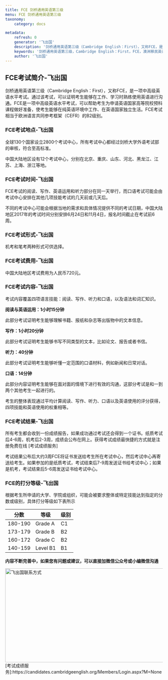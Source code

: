 ```yaml
---
title: FCE 剑桥通用英语第三级
menu: FCE 剑桥通用英语第三级
taxonomy:
    category: docs

metadata:
    refresh: 0
    generator: '飞出国'
    description: '剑桥通用英语第三级（Cambridge English：First），又称FCE，是一项中高级英语水平考试。通过该考试，可以证明考生能够在工作、学习时熟练使用英语进行沟通。FCE是一项中高级英语水平考试，可以帮助考生为申请英语国家高等院校预科课程做好准备，使考生能够在纯英语环境中工作、在英语国家独立生活。FCE考试相当于欧洲语言共同参考框架（CEFR）的B2级别。'
    keywords: '剑桥通用英语第三级，Cambridge English：First，FCE，澳洲移民英语'
    author: '飞出国'
---
```

## FCE考试简介-飞出国

剑桥通用英语第三级（Cambridge English：First），又称FCE，是一项中高级英语水平考试。通过该考试，可以证明考生能够在工作、学习时熟练使用英语进行沟通。FCE是一项中高级英语水平考试，可以帮助考生为申请英语国家高等院校预科课程做好准备，使考生能够在纯英语环境中工作、在英语国家独立生活。FCE考试相当于欧洲语言共同参考框架（CEFR）的B2级别。

### FCE考试地点-飞出国

全球130个国家设立2800个考试中心，所有考试中心都经过剑桥大学外语考试部的审核，符合至高标准。

中国大陆地区设有12个考试中心，分别在北京、重庆、山东、河北、黑龙江、江苏、上海、浙江等地。

### FCE考试时间-飞出国

FCE考试的阅读、写作、英语运用和听力部分在同一天举行，而口语考试可能会由考试中心安排在其他几项技能考试的几天前或几天后。

不同的考试中心可能会根据当地的需求和具体情况提供不同的考试日期，中国大陆地区2017年的考试时间分别安排6月24日和11月4日，报名时间截止在考试前6周。

### FCE考试形式-飞出国

机考和笔考两种形式可供选择。

### FCE考试费用-飞出国

中国大陆地区考试费用为人民币720元。

### FCE考试内容-飞出国

考试内容覆盖四项语言技能：阅读、写作、听力和口语，以及语法和词汇知识。

**阅读与英语运用：1小时15分钟**

此部分考试证明考生能够理解书籍、报纸和杂志等出版物中的文本信息。

**写作：1小时20分钟**

此部分考试证明考生能够书写不同类型的文本，比如论文、报告或者书信。

**听力：40分钟**

此部分考试证明考生能够听懂一定范围的口语材料，例如新闻和日常对话。

**口语：14分钟**

此部分内容证明考生能够在面对面的情境下进行有效的沟通，这部分考试是和一到两个其他考生一起进行的。

考生的整体表现通过平均计算阅读、写作、听力、口语以及英语使用的评分获得，四项技能和英语使用的权重相等。

### FCE考试结果-飞出国

所有考生都会收到一份成绩报告，如果成功通过考试还会得到一个证书。纸质考试后4-6周，机考后2-3周，成绩会公布在网上。获得考试成绩最快捷的方式就是注册免费在线
[考试成绩服务]

考试结果公布后大约3周FCE将证书发送给考生所在考试中心，然后考试中心再寄送给考生。如果参加的是纸质考试，考试结束后7-9周发送证书给考试中心；如果是机考，考试结束后5-6周发送证书给考试中心。

### FCE的打分等级-飞出国

根据考生所申请的大学、学院或组织，可能会被要求整体或特定技能达到指定的分数或级别，具体打分等级如下表所示

分数 | 等级 | 级别
---|----|---
180-190 | Grade A | C1
173-179 | Grade B | B2
160-172 | Grade C | B2
140-159 | Level B1 | B1

**内容不断完善中，如果您有问题或建议，可以直接加微信公众号或小编微信沟通**

<img src="http://wx1.sinaimg.cn/mw1024/892c310fly1fgkvndf1s9j20p008d0v3.jpg" width = "900" height = "300" alt="飞出国联系方式" align=center />
[考试成绩服务]:https://candidates.cambridgeenglish.org/Members/Login.aspx?M=None